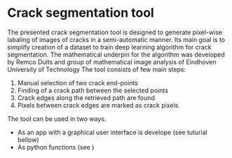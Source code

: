 # Crack segmentation tool

The presented crack segmentation tool is designed to generate pixel-wise labaling of images of cracks in a semi-automatic manner. Its main goal is to simplify creation of a dataset to train deep learning algorithm for crack segmentation. The mathematical underpin for the algorithm was developed by Remco Duits and group of mathematical image analysis of Eindhoven University of Technology
The tool consists of few main steps:
1. Manual selection of two crack end-points
2. Finding of a crack path between the selected points
3. Crack edges along the retrieved path are found
4. Pixels between crack edges are marked as crack pixels.

The tool can be used in two ways. 
 - As an app with a graphical user interface is develope (see tuturial bellow)
 - As python functions (see )
